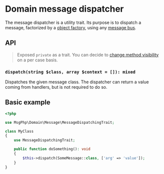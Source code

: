 # Domain message dispatcher

The message dispatcher is a utility trait. Its purpose is to dispatch a message, factorized by a [object factory](../ddd/factory/object.md),
using any [message bus](domain-message-bus.md).

## API

> Exposed `private` as a trait. You can decide to [change method visibility](https://secure.php.net/manual/en/language.oop5.traits.php#language.oop5.traits.visibility)
on a per case basis.

### `dispatch(string $class, array $context = []): mixed`

Dispatches the given message class. The dispatcher can return a value coming from handlers, but is not required to do
so.

## Basic example

```php
<?php

use MsgPhp\Domain\Message\MessageDispatchingTrait;

class MyClass
{
    use MessageDispatchingTrait;

    public function doSomething(): void
    {
        $this->dispatch(SomeMessage::class, ['arg' => 'value']);
    }
}
```
